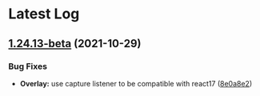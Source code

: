 # Latest Log 

## [1.24.13-beta](https://github.com/alibaba-fusion/next/compare/1.24.12...1.24.13-beta) (2021-10-29)


### Bug Fixes

* **Overlay:** use capture listener to be compatible with react17 ([8e0a8e2](https://github.com/alibaba-fusion/next/commit/8e0a8e2))


